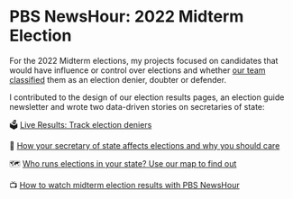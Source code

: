 # PBS NewsHour: 2022 Midterm Election

For the 2022 Midterm elections, my projects focused on candidates that would have influence or control over elections and whether [our team classified](https://www.pbs.org/newshour/politics/election-denier-doubter-or-defender-heres-our-analysis-of-some-gop-candidates) them as an election denier, doubter or defender.

I contributed to the design of our election results pages, an election guide newsletter and wrote two data-driven stories on secretaries of state:

🗳 <a href="https://www.pbs.org/newshour/elections-2022/gop-election-deniers">Live Results: Track election deniers</a>

🤔 <a href="https://www.pbs.org/newshour/politics/why-should-you-care-about-your-secretary-of-state">How your secretary of state affects elections and why you should care </a>

🗺 <a href="https://www.pbs.org/newshour/politics/who-runs-elections-in-your-state-use-our-map-to-find-out">Who runs elections in your state? Use our map to find out </a>

📺 <a href="https://www.pbs.org/newshour/politics/how-to-watch-midterm-election-results-with-pbs-newshour">How to watch midterm election results with PBS NewsHour</a>
